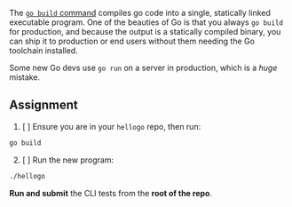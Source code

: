 The [`go build` command](https://pkg.go.dev/cmd/go#hdr-Compile_packages_and_dependencies) compiles go code into a single, statically linked executable program. One of the beauties of Go is that you always `go build` for production, and because the output is a statically compiled binary, you can ship it to production or end users without them needing the Go toolchain installed.

Some new Go devs use `go run` on a server in production, which is a _huge_ mistake.

## Assignment

1. [ ] Ensure you are in your `hellogo` repo, then run:

```bash
go build
```

2. [ ] Run the new program:

```bash
./hellogo
```

**Run and submit** the CLI tests from the **root of the repo**.